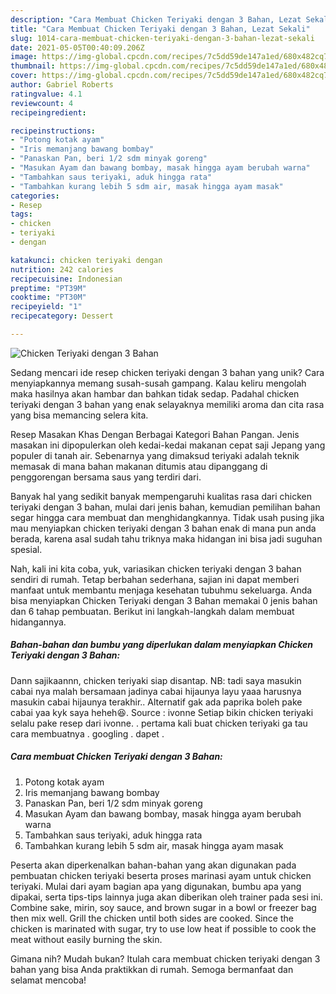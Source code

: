 ```yaml
---
description: "Cara Membuat Chicken Teriyaki dengan 3 Bahan, Lezat Sekali"
title: "Cara Membuat Chicken Teriyaki dengan 3 Bahan, Lezat Sekali"
slug: 1014-cara-membuat-chicken-teriyaki-dengan-3-bahan-lezat-sekali
date: 2021-05-05T00:40:09.206Z
image: https://img-global.cpcdn.com/recipes/7c5dd59de147a1ed/680x482cq70/chicken-teriyaki-dengan-3-bahan-foto-resep-utama.jpg
thumbnail: https://img-global.cpcdn.com/recipes/7c5dd59de147a1ed/680x482cq70/chicken-teriyaki-dengan-3-bahan-foto-resep-utama.jpg
cover: https://img-global.cpcdn.com/recipes/7c5dd59de147a1ed/680x482cq70/chicken-teriyaki-dengan-3-bahan-foto-resep-utama.jpg
author: Gabriel Roberts
ratingvalue: 4.1
reviewcount: 4
recipeingredient:

recipeinstructions:
- "Potong kotak ayam"
- "Iris memanjang bawang bombay"
- "Panaskan Pan, beri 1/2 sdm minyak goreng"
- "Masukan Ayam dan bawang bombay, masak hingga ayam berubah warna"
- "Tambahkan saus teriyaki, aduk hingga rata"
- "Tambahkan kurang lebih 5 sdm air, masak hingga ayam masak"
categories:
- Resep
tags:
- chicken
- teriyaki
- dengan

katakunci: chicken teriyaki dengan 
nutrition: 242 calories
recipecuisine: Indonesian
preptime: "PT39M"
cooktime: "PT30M"
recipeyield: "1"
recipecategory: Dessert

---
```



![Chicken Teriyaki dengan 3 Bahan](https://img-global.cpcdn.com/recipes/7c5dd59de147a1ed/680x482cq70/chicken-teriyaki-dengan-3-bahan-foto-resep-utama.jpg)

Sedang mencari ide resep chicken teriyaki dengan 3 bahan yang unik? Cara menyiapkannya memang susah-susah gampang. Kalau keliru mengolah maka hasilnya akan hambar dan bahkan tidak sedap. Padahal chicken teriyaki dengan 3 bahan yang enak selayaknya memiliki aroma dan cita rasa yang bisa memancing selera kita.

Resep Masakan Khas Dengan Berbagai Kategori Bahan Pangan. Jenis masakan ini dipopulerkan oleh kedai-kedai makanan cepat saji Jepang yang populer di tanah air. Sebenarnya yang dimaksud teriyaki adalah teknik memasak di mana bahan makanan ditumis atau dipanggang di penggorengan bersama saus yang terdiri dari.

Banyak hal yang sedikit banyak mempengaruhi kualitas rasa dari chicken teriyaki dengan 3 bahan, mulai dari jenis bahan, kemudian pemilihan bahan segar hingga cara membuat dan menghidangkannya. Tidak usah pusing jika mau menyiapkan chicken teriyaki dengan 3 bahan enak di mana pun anda berada, karena asal sudah tahu triknya maka hidangan ini bisa jadi suguhan spesial.


Nah, kali ini kita coba, yuk, variasikan chicken teriyaki dengan 3 bahan sendiri di rumah. Tetap berbahan sederhana, sajian ini dapat memberi manfaat untuk membantu menjaga kesehatan tubuhmu sekeluarga. Anda bisa menyiapkan Chicken Teriyaki dengan 3 Bahan memakai 0 jenis bahan dan 6 tahap pembuatan. Berikut ini langkah-langkah dalam membuat hidangannya.

<!--inarticleads1-->

##### Bahan-bahan dan bumbu yang diperlukan dalam menyiapkan Chicken Teriyaki dengan 3 Bahan:



Dann sajikaannn, chicken teriyaki siap disantap. NB: tadi saya masukin cabai nya malah bersamaan jadinya cabai hijaunya layu yaaa harusnya masukin cabai hijaunya terakhir.. Alternatif gak ada paprika boleh pake cabai yaa kyk saya heheh😆. Source : ivonne Setiap bikin chicken teriyaki selalu pake resep dari ivonne. . pertama kali buat chicken teriyaki ga tau cara membuatnya . googling . dapet . 

<!--inarticleads2-->

##### Cara membuat Chicken Teriyaki dengan 3 Bahan:

1. Potong kotak ayam
1. Iris memanjang bawang bombay
1. Panaskan Pan, beri 1/2 sdm minyak goreng
1. Masukan Ayam dan bawang bombay, masak hingga ayam berubah warna
1. Tambahkan saus teriyaki, aduk hingga rata
1. Tambahkan kurang lebih 5 sdm air, masak hingga ayam masak


Peserta akan diperkenalkan bahan-bahan yang akan digunakan pada pembuatan chicken teriyaki beserta proses marinasi ayam untuk chicken teriyaki. Mulai dari ayam bagian apa yang digunakan, bumbu apa yang dipakai, serta tips-tips lainnya juga akan diberikan oleh trainer pada sesi ini. Combine sake, mirin, soy sauce, and brown sugar in a bowl or freezer bag then mix well. Grill the chicken until both sides are cooked. Since the chicken is marinated with sugar, try to use low heat if possible to cook the meat without easily burning the skin. 

Gimana nih? Mudah bukan? Itulah cara membuat chicken teriyaki dengan 3 bahan yang bisa Anda praktikkan di rumah. Semoga bermanfaat dan selamat mencoba!
